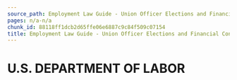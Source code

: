 ```yaml
---
source_path: Employment Law Guide - Union Officer Elections and Financial Controls.md
pages: n/a-n/a
chunk_id: 88118ff1dcb2d65ffe06e6887c9c84f509c07154
title: Employment Law Guide - Union Officer Elections and Financial Controls
---
```

# U.S. DEPARTMENT OF LABOR
